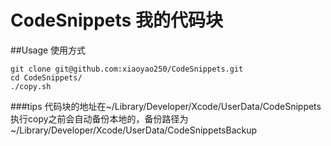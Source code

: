 # CodeSnippets 我的代码块

##Usage 使用方式
```
git clone git@github.com:xiaoyao250/CodeSnippets.git
cd CodeSnippets/
./copy.sh
```

###tips
代码块的地址在~/Library/Developer/Xcode/UserData/CodeSnippets
执行copy之前会自动备份本地的，备份路径为~/Library/Developer/Xcode/UserData/CodeSnippetsBackup
